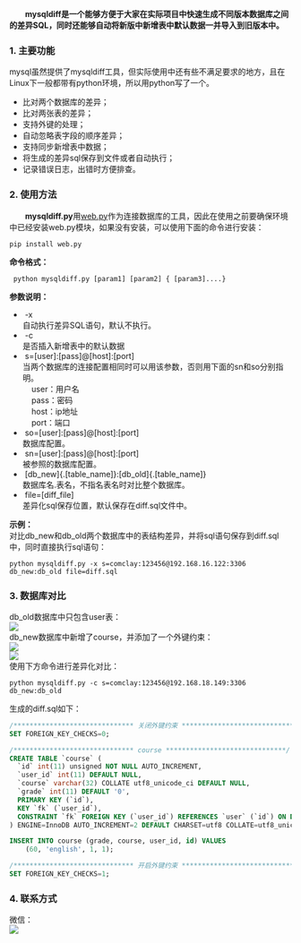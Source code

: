 &emsp;&emsp;**mysqldiff是一个能够方便于大家在实际项目中快速生成不同版本数据库之间的差异SQL，同时还能够自动将新版中新增表中默认数据一并导入到旧版本中。**

### 1\. 主要功能 ###  
mysql虽然提供了mysqldiff工具，但实际使用中还有些不满足要求的地方，且在Linux下一般都带有python环境，所以用python写了一个。  
*  比对两个数据库的差异；  
*  比对两张表的差异；  
*  支持外键的处理；
*  自动忽略表字段的顺序差异；  
*  支持同步新增表中数据；  
*  将生成的差异sql保存到文件或者自动执行；  
*  记录错误日志，出错时方便排查。

### 2\. 使用方法  
&emsp;&emsp;**mysqldiff.py**用[web.py](http://webpy.org/ "web.py")作为连接数据库的工具，因此在使用之前要确保环境中已经安装web.py模块，如果没有安装，可以使用下面的命令进行安装：  
 ```
 pip install web.py
 ```
**命令格式：**  
```
 python mysqldiff.py [param1] [param2] { [param3]....}
 ```
**参数说明：**  
*  -x  
 自动执行差异SQL语句，默认不执行。
*  -c  
 是否插入新增表中的默认数据  
*  s=[user]:[pass]@[host]:[port]  
 当两个数据库的连接配置相同时可以用该参数，否则用下面的sn和so分别指明。  
     user：用户名  
     pass：密码  
     host：ip地址  
     port：端口  
*  so=[user]:[pass]@[host]:[port]  
 数据库配置。  
*  sn=[user]:[pass]@[host]:[port]  
 被参照的数据库配置。  
*  [db_new]{.[table_name]}:[db_old]{.[table_name]}  
 数据库名.表名，不指名表名时对比整个数据库。  
*  file=[diff_file]  
 差异化sql保存位置，默认保存在diff.sql文件中。  

**示例：**  
 对比db_new和db_old两个数据库中的表结构差异，并将sql语句保存到diff.sql中，同时直接执行sql语句：
 ```
 python mysqldiff.py -x s=comclay:123456@192.168.16.122:3306 db_new:db_old file=diff.sql
 ```
### 3\. 数据库对比 ###  
db_old数据库中只包含user表：  
 ![](https://i.imgur.com/YJfklRk.png)  
db_new数据库中新增了course，并添加了一个外键约束：  
 ![](https://i.imgur.com/Yq2AQa5.png)  
 ![](https://i.imgur.com/Z2uUhiv.png)  
使用下方命令进行差异化对比：  
 ```
 python mysqldiff.py -c s=comclay:123456@192.168.18.149:3306 db_new:db_old
 ```
生成的diff.sql如下：  
```sql
/****************************** 关闭外键约束 ******************************/
SET FOREIGN_KEY_CHECKS=0;

/****************************** course ******************************/
CREATE TABLE `course` (
  `id` int(11) unsigned NOT NULL AUTO_INCREMENT,
  `user_id` int(11) DEFAULT NULL,
  `course` varchar(32) COLLATE utf8_unicode_ci DEFAULT NULL,
  `grade` int(11) DEFAULT '0',
  PRIMARY KEY (`id`),
  KEY `fk` (`user_id`),
  CONSTRAINT `fk` FOREIGN KEY (`user_id`) REFERENCES `user` (`id`) ON DELETE NO ACTION ON UPDATE CASCADE
) ENGINE=InnoDB AUTO_INCREMENT=2 DEFAULT CHARSET=utf8 COLLATE=utf8_unicode_ci;

INSERT INTO course (grade, course, user_id, id) VALUES 
	(60, 'english', 1, 1);

/****************************** 开启外键约束 ******************************/
SET FOREIGN_KEY_CHECKS=1;

```
### 4\. 联系方式 ###  
微信：  
![](https://i.imgur.com/1wmotfT.jpg)